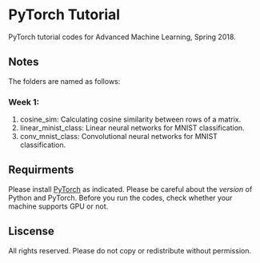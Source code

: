 # PyTorch Tutorial
PyTorch tutorial codes for Advanced Machine Learning, Spring 2018.

## Notes
The folders are named as follows:

### Week 1:
1. cosine_sim: Calculating cosine similarity between rows of a matrix.
2. linear_minist_class: Linear neural networks for MNIST classification.
3. conv_mnist_class: Convolutional neural networks for MNIST classification.

## Requirments
Please install [PyTorch](http://pytorch.org/) as indicated. Please be careful about the *version* of Python and PyTorch. Before you run the codes, check whether your machine supports GPU or not.

## Liscense
All rights reserved. Please do not copy or redistribute without permission.
